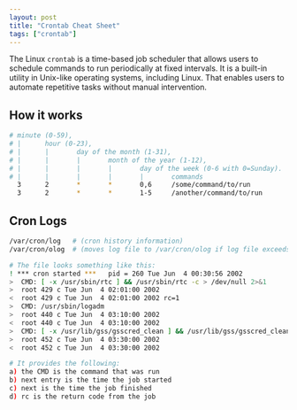 ```yaml
---
layout: post
title: "Crontab Cheat Sheet"
tags: ["crontab"]
---
```


The Linux `crontab` is a time-based job scheduler that allows users to schedule commands to run periodically at fixed intervals. It is a built-in utility in Unix-like operating systems, including Linux. That enables users to automate repetitive tasks without manual intervention.

## How it works

```bash
# minute (0-59),
# |      hour (0-23),
# |      |       day of the month (1-31),
# |      |       |       month of the year (1-12),
# |      |       |       |       day of the week (0-6 with 0=Sunday).
# |      |       |       |       |       commands
  3      2       *       *       0,6     /some/command/to/run
  3      2       *       *       1-5     /another/command/to/run
```

## Cron Logs

```bash
/var/cron/log 	# (cron history information)
/var/cron/olog	# (moves log file to /var/cron/olog if log file exceeds system ulimit)
```

```bash
# The file looks something like this:
! *** cron started ***   pid = 260 Tue Jun  4 00:30:56 2002
>  CMD: [ -x /usr/sbin/rtc ] && /usr/sbin/rtc -c > /dev/null 2>&1
>  root 429 c Tue Jun  4 02:01:00 2002
<  root 429 c Tue Jun  4 02:01:00 2002 rc=1
>  CMD: /usr/sbin/logadm
>  root 440 c Tue Jun  4 03:10:00 2002
<  root 440 c Tue Jun  4 03:10:00 2002
>  CMD: [ -x /usr/lib/gss/gsscred_clean ] && /usr/lib/gss/gsscred_clean
>  root 452 c Tue Jun  4 03:30:00 2002
<  root 452 c Tue Jun  4 03:30:00 2002

# It provides the following:
a) the CMD is the command that was run
b) next entry is the time the job started
c) next is the time the job finished
d) rc is the return code from the job
```